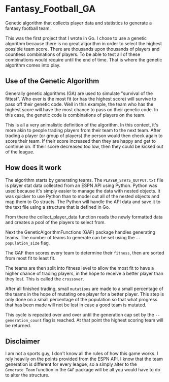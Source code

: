 # Fantasy_Football_GA
Genetic algorithm that collects player data and statistics to generate a fantasy football team.

This was the first project that I wrote in Go. 
I chose to use a genetic algorithm because there is no great algorithm in order to select the highest possible team score. 
There are thousands upon thousands of players and countless combinations of players. 
To be able to test all of these combinations would require until the end of time. 
That is where the genetic algorithm comes into play.

## Use of the Genetic Algorithm

Generally genetic algorithms (GA) are used to simulate "survival of the fittest". 
Who ever is the most fit (or has the highest score) will survive to pass off their genetic code. 
Well in this example, the team who has the highest score will have the most chance to pass on their genetic code. 
In this case, the genetic code is combinations of players on the team. 

This is all a very animalistic definition of the algorithm. 
In this context, it's more akin to people trading players from their team to the next team. 
After trading a player (or group of players) the person would then check again to score their team. 
If their score increased then they are happy and get to continue on. 
If their score decreased too low, then they could be kicked out of the league. 

## How does it work

The algorithm starts by generating teams. The ```PLAYER_STATS_OUTPUT.txt``` file is player stat data collected from an ESPN API using Python. Python was used because it's simply easier to manage the data with nested objects. It was quicker to use Python than to model out all of the nested objects and map them to Go structs. The Python will handle the API data and save it to the text file using a structure that is defined in Go.

From there the collect_player_data function reads the newly formatted data and creates a pool of the players to select from.

Next the GeneticAlgorithmFunctions (GAF) package handles generating teams. The number of teams to generate can be set using the ```--population_size``` flag.

The GAF then scores every team to determine their ```fitness```, then are sorted from most fit to least fit.

The teams are then split into fitness level to allow the most fit to have a higher chance of trading players, in the hope to receive a better player than they lost. This is called the ```crossover```.

After all finished trading, small ```mutations``` are made to a small percentage of the teams in the hope of mutating one player for a better player. This step is only done on a small percentage of the population so that what progress that has been made will not be lost in case a good team is mutated.

This cycle is repeated over and over until the generation cap set by the ```--generation_count``` flag is reached. At that point the highest scoring team will be returned.


## Disclaimer

I am not a sports guy, I don't know all the rules of how this game works. I rely heavily on the points provided from the ESPN API. I know that the team generation is different for every league, so a simply alter to the ```Generate_Team``` function in the ```GAF``` package will be all you would have to do to alter the structure.